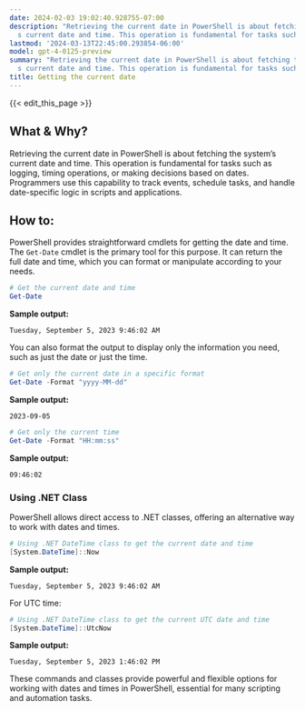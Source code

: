 ```yaml
---
date: 2024-02-03 19:02:40.928755-07:00
description: "Retrieving the current date in PowerShell is about fetching the system\u2019\
  s current date and time. This operation is fundamental for tasks such as logging,\u2026"
lastmod: '2024-03-13T22:45:00.293854-06:00'
model: gpt-4-0125-preview
summary: "Retrieving the current date in PowerShell is about fetching the system\u2019\
  s current date and time. This operation is fundamental for tasks such as logging,\u2026"
title: Getting the current date
---
```


{{< edit_this_page >}}

## What & Why?

Retrieving the current date in PowerShell is about fetching the system’s current date and time. This operation is fundamental for tasks such as logging, timing operations, or making decisions based on dates. Programmers use this capability to track events, schedule tasks, and handle date-specific logic in scripts and applications.

## How to:

PowerShell provides straightforward cmdlets for getting the date and time. The `Get-Date` cmdlet is the primary tool for this purpose. It can return the full date and time, which you can format or manipulate according to your needs.

```powershell
# Get the current date and time
Get-Date
```

**Sample output:**

```
Tuesday, September 5, 2023 9:46:02 AM
```

You can also format the output to display only the information you need, such as just the date or just the time.

```powershell
# Get only the current date in a specific format
Get-Date -Format "yyyy-MM-dd"
```

**Sample output:**

```
2023-09-05
```

```powershell
# Get only the current time
Get-Date -Format "HH:mm:ss"
```

**Sample output:**

```
09:46:02
```

### Using .NET Class

PowerShell allows direct access to .NET classes, offering an alternative way to work with dates and times.

```powershell
# Using .NET DateTime class to get the current date and time
[System.DateTime]::Now
```

**Sample output:**

```
Tuesday, September 5, 2023 9:46:02 AM
```

For UTC time:

```powershell
# Using .NET DateTime class to get the current UTC date and time
[System.DateTime]::UtcNow
```

**Sample output:**

```
Tuesday, September 5, 2023 1:46:02 PM
```

These commands and classes provide powerful and flexible options for working with dates and times in PowerShell, essential for many scripting and automation tasks.
